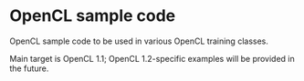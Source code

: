 OpenCL sample code
==================

OpenCL sample code to be used in various OpenCL training classes.

Main target is OpenCL 1.1; OpenCL 1.2-specific examples will be provided in the future.
